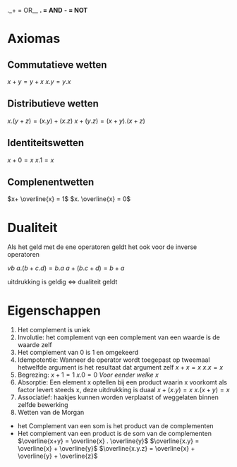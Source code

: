 ._+ = OR__
__. = AND__
__- = NOT__

# Axiomas
## Commutatieve wetten
$x+y=y+x$
$x.y=y.x$

## Distributieve wetten
$x.(y+z) = (x.y) + (x.z)$
$x+(y.z) = (x+y) . (x+z)$

## Identiteitswetten
$x+0 =x$
$x.1 =x$

## Complenentwetten
$x+ \overline{x} = 1$
$x. \overline{x} = 0$

# Dualiteit
Als het geld met de ene operatoren geldt het ook voor de inverse operatoren

_vb_
$a.(b+c.d) = b.a$
$a+(b.c+d) = b+a$


uitdrukking is geldig <=> dualiteit geldt

# Eigenschappen
1. Het complement is uniek
2. Involutie: het complement vqn een complement van een waarde is de waarde zelf
3. Het complement van 0 is 1 en omgekeerd
4. Idempotentie: Wanneer de operator wordt toegepast op tweemaal hetwelfde argument is het resultaat dat argument zelf
$x+x=x$
$x.x=x$
5. Begrezing:
$x+1=1$
$x.0=0$
_Voor eender welke_ $x$
6. Absorptie: Een element x optellen bij een product waarin x voorkomt als factor levert steeds x, deze uitdrukking is duaal
$x + (x.y) = x$
$x . (x+y) = x$
7. Associatief: haakjes kunnen worden verplaatst of weggelaten  binnen zelfde bewerking
8. Wetten van de Morgan
 - het Complement van een som is het product van de complementen
 - Het complement van een product is de som van de complementen
 $\overline{x+y} = \overline{x} . \overline{y}$
 $\overline{x.y} = \overline{x} + \overline{y}$
 $\overline{x.y.z} = \overline{x} + \overline{y} + \overline{z}$
